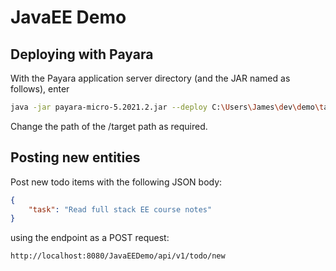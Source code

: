 # JavaEE Demo

## Deploying with Payara

With the Payara application server directory (and the JAR named as follows), enter

```bash
java -jar payara-micro-5.2021.2.jar --deploy C:\Users\James\dev\demo\target\JavaEEDemo.war --port 8080
```

Change the path of the /target path as required.

## Posting new entities

Post new todo items with the following JSON body:

```json
{
	"task": "Read full stack EE course notes"
}
```

using the endpoint as a POST request:

```
http://localhost:8080/JavaEEDemo/api/v1/todo/new
```